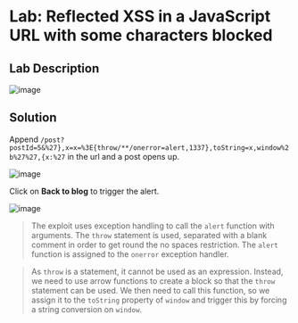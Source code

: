 # Lab: Reflected XSS in a JavaScript URL with some characters blocked

## Lab Description

![image](https://github.com/KVNuhman/Web-Security-Lab/assets/46161259/024752c0-a296-40ba-b679-ca974e91b2e2)

## Solution

Append `/post?postId=5&%27},x=x=%3E{throw/**/onerror=alert,1337},toString=x,window%2b%27%27,{x:%27` in the url and a post opens up.

![image](https://github.com/KVNuhman/Web-Security-Lab/assets/46161259/19678074-5b63-4c50-8fa1-1ece028dfb8e)

Click on **Back to blog** to trigger the alert.

![image](https://github.com/KVNuhman/Web-Security-Lab/assets/46161259/7c087cf8-43a4-4806-a178-e28238eb5c33)

> The exploit uses exception handling to call the `alert` function with arguments. The `throw` statement is used, separated with a blank comment in order to get round the no spaces restriction. The `alert` function is assigned to the `onerror` exception handler.

> As `throw` is a statement, it cannot be used as an expression. Instead, we need to use arrow functions to create a block so that the `throw` statement can be used. We then need to call this function, so we assign it to the `toString` property of `window` and trigger this by forcing a string conversion on `window`.
